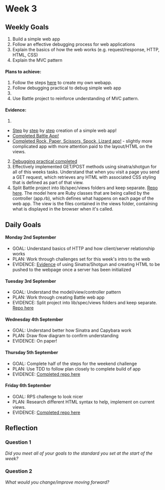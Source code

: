 # Week 3

## Weekly Goals

1. Build a simple web app
2. Follow an effective debugging process for web applications
3. Explain the basics of how the web works (e.g. request/response, HTTP, HTML, CSS)
4. Explain the MVC pattern

#### Plans to achieve:

1. Follow the steps [here](https://github.com/makersacademy/course/tree/master/intro_to_the_web) to create my own webapp.
2. Follow debugging practical to debug simple web app
3. 
4. Use Battle project to reinforce understanding of MVC pattern.

#### Evidence:

1. 
  - [Step](https://github.com/DanGyi23/week3-webapp/blob/master/screenshots/Screenshot%202019-09-02%20at%2016.11.34.png) by [step](https://github.com/DanGyi23/week3-webapp/blob/master/screenshots/Screenshot%202019-09-02%20at%2016.12.15.png) by [step](https://github.com/DanGyi23/week3-webapp/blob/master/screenshots/Screenshot%202019-09-02%20at%2018.16.31.png) creation of a simple web app!
  - [Completed Battle App!](https://github.com/DanGyi23/battle_game)
  - [Completed Rock, Paper, Scissors, Spock, Lizard app!](https://github.com/DanGyi23/rps-challenge) - slightly more complicated app with more attention paid to the layout/HTML on the views.
2. [Debugging practical completed](https://github.com/DanGyi23/skills-workshops/tree/master/week-3/debugging_2)
3. Effectively implemented GET/POST methods using sinatra/shotgun for all of this weeks tasks. Understand that when you visit a page you send a GET request, which retrieves any HTML with associated CSS styling that is defined as part of that view.
4. Split Battle project into lib/spec/views folders and keep separate. [Repo here](https://github.com/DanGyi23/wk3-battle). The model here are Ruby classes that are being called by the controller (app.rb), which defines what happens on each page of the web app. The view is the files contained in the views folder, containing what is displayed in the browser when it's called.

## Daily Goals

#### Monday 2nd September
- GOAL: Understand basics of HTTP and how client/server relationship works
- PLAN: Work through challenges set for this week's intro to the web
- EVIDENCE: [Evidence](https://github.com/DanGyi23/week3-webapp/commits/master) of using Sinatra/Shotgun and creating HTML to be pushed to the webpage once a server has been initialized

#### Tuesday 3rd September
- GOAL: Understand the model/view/controller pattern
- PLAN: Work through creating Battle web app
- EVIDENCE: Split project into lib/spec/views folders and keep separate. [Repo here](https://github.com/DanGyi23/wk3-battle)

#### Wednesday 4th September
- GOAL: Understand better how Sinatra and Capybara work
- PLAN: Draw flow diagram to confirm understanding
- EVIDENCE: On paper!

#### Thursday 5th September
- GOAL: Complete half of the steps for the weekend challenge
- PLAN: Use TDD to follow plan closely to complete build of app
- EVIDENCE: [Completed repo here](https://github.com/DanGyi23/rps-challenge)

#### Friday 6th September
- GOAL: RPS challenge to look nicer
- PLAN: Research different HTML syntax to help, implement on current views.
- EVIDENCE: [Completed repo here](https://github.com/DanGyi23/rps-challenge)

## Reflection

### Question 1

*Did you meet all of your goals to the standard you set at the start of the week?*

### Question 2

*What would you change/improve moving forward?*
